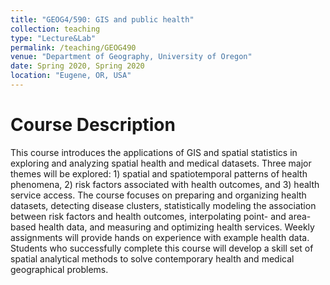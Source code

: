 ```yaml
---
title: "GEOG4/590: GIS and public health"
collection: teaching
type: "Lecture&Lab"
permalink: /teaching/GEOG490
venue: "Department of Geography, University of Oregon"
date: Spring 2020, Spring 2020
location: "Eugene, OR, USA"
---
```


Course Description
=====
This course introduces the applications of GIS and spatial statistics in exploring and analyzing spatial health and medical datasets. Three major themes will be explored: 1) spatial and spatiotemporal patterns of health phenomena, 2) risk factors associated with health outcomes, and 3) health service access. The course focuses on preparing and organizing health datasets, detecting disease clusters, statistically modeling the association between risk factors and health outcomes, interpolating point- and area-based health data, and measuring and optimizing health services. Weekly assignments will provide hands on experience with example health data. Students who successfully complete this course will develop a skill set of spatial analytical methods to solve contemporary health and medical geographical problems.